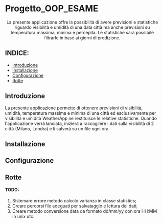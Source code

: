 # Progetto_OOP_ESAME

<p align="center">
  La presente applicazione offre la possibilità di avere previsioni e statistiche riguardo visibilità e umidità di una data città ma anche previsioni su temperatura massima, minima e percepita. Le statistiche sarà possibile filtrarle in base ai giorni di predizione.
</p>

## INDICE:
* [Introduzione](#introduzione)
* [Installazione](#installazione)
* [Configurazione](#configurazione)
* [Rotte](#rotte)

<a name="introduzione"></a>
## Introduzione
La presente applicazione permette di ottenere previsioni di visibilità, umidità, temperatura massima e minima di una città ed esclusivamente per visibilità e umidità WeatherApp ne restituisce le relative statistiche. Quando l'applicazione verrà lanciata, inizierà a raccogliere i dati sulla visibilità di 2 città (Milano, Londra) e li salverà su un file ogni ora.

<a name="installazione"></a>
## Installazione


<a name="configurazione"></a>
## Configurazione


<a name="rotte"></a>
## Rotte

  















#### TODO:
1. Sistemare errore metodo calcolo varianza in classe statistics;
2. Creare percorsi file adeguati per salvataggio e lettura dei dati;
3. Creare metodo conversione data da formato dd/mm/yy con ora HH:MM in unix utc.
